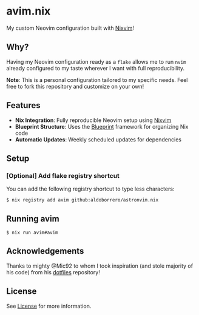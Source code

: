 # avim.nix

My custom Neovim configuration built with [Nixvim](https://github.com/nix-community/nixvim)!

## Why?

Having my Neovim configuration ready as a `flake` allows me to run `nvim` already configured to my taste wherever I want with full reproducibility.

**Note**: This is a personal configuration tailored to my specific needs. Feel free to fork this repository and customize on your own!

## Features

- **Nix Integration**: Fully reproducible Neovim setup using [Nixvim](https://github.com/nix-community/nixvim)
- **Blueprint Structure**: Uses the [Blueprint](https://github.com/numtide/blueprint) framework for organizing Nix code
- **Automatic Updates**: Weekly scheduled updates for dependencies 

## Setup

### [Optional] Add flake registry shortcut

You can add the following registry shortcut to type less characters:

```console
$ nix registry add avim github:aldoborrero/astronvim.nix
```

## Running avim

```console
$ nix run avim#avim
```

## Acknowledgements

Thanks to mighty @Mic92 to whom I took inspiration (and stole majority of his code) from his [dotfiles](https://github.com/mic92/dotfiles) repository!

## License

See [License](License) for more information.
